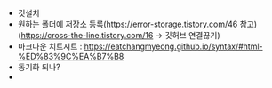 - 깃설치
- 원하는 폴더에 저장소 등록(https://error-storage.tistory.com/46 참고)
	(https://cross-the-line.tistory.com/16 -> 깃허브 연결끊기)
- 마크다운 치트시트 : https://eatchangmyeong.github.io/syntax/#html-%ED%83%9C%EA%B7%B8
- 동기화 되나?
- 